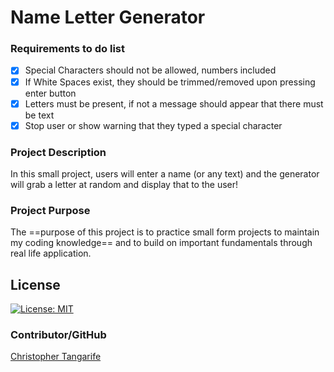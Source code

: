 # Name Letter Generator

### Requirements to do list
- [X] Special Characters should not be allowed, numbers included
- [X] If White Spaces exist, they should be trimmed/removed upon pressing enter button
- [X] Letters must be present, if not a message should appear that there must be text
- [X] Stop user or show warning that they typed a special character 

### Project Description
In this small project, users will enter a name (or any text) and the generator will grab a letter at random and display that to the user! 

### Project Purpose

The ==purpose of this project is to practice small form projects to maintain my coding knowledge== and to build on important fundamentals through real life application. 

## License

[![License: MIT](https://img.shields.io/badge/License-MIT-yellow.svg)](https://opensource.org/licenses/MIT)

### Contributor/GitHub
[Christopher Tangarife](https://github.com/ChrisCodes54)
